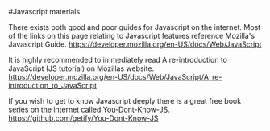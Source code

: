 #Javascript materials


There exists both good and poor guides for Javascript on the internet. Most of the links on this page relating to Javascript features reference Mozilla's Javascript Guide.
https://developer.mozilla.org/en-US/docs/Web/JavaScript

It is highly recommended to immediately read A re-introduction to JavaScript (JS tutorial) on Mozillas website.
https://developer.mozilla.org/en-US/docs/Web/JavaScript/A_re-introduction_to_JavaScript

If you wish to get to know Javascript deeply there is a great free book series on the internet called You-Dont-Know-JS.
https://github.com/getify/You-Dont-Know-JS
